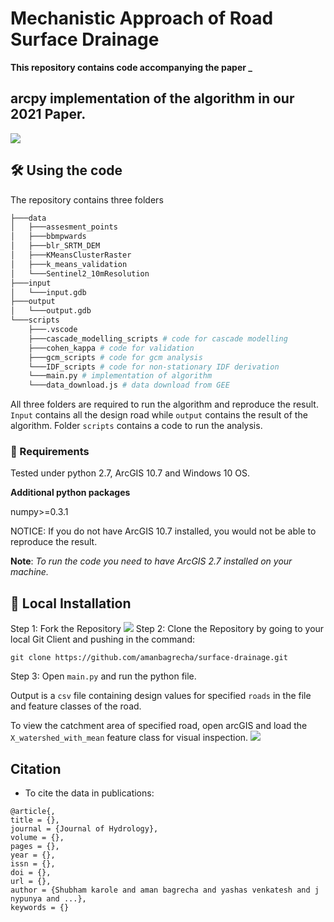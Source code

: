 # Mechanistic Approach of Road Surface Drainage

**This repository contains code accompanying the paper _**

## arcpy implementation of the algorithm in our 2021 Paper.
![](https://lucid.app/publicSegments/view/b117258b-7175-47fb-9b38-477c2c8ed660/image.png)
## 🛠️ Using the code

The repository contains three folders
```sh
├───data
│   ├───assesment_points
│   ├───bbmpwards
│   ├───blr_SRTM_DEM
│   ├───KMeansClusterRaster
│   ├───k_means_validation
│   └───Sentinel2_10mResolution
├───input
│   └───input.gdb
├───output
│   └───output.gdb 
└───scripts
    ├───.vscode
    ├───cascade_modelling_scripts # code for cascade modelling
    ├───cohen_kappa # code for validation
    ├───gcm_scripts # code for gcm analysis
    └───IDF_scripts # code for non-stationary IDF derivation
    └───main.py # implementation of algorithm
    └───data_download.js # data download from GEE
```
All three folders are required to run the algorithm and reproduce the result. `Input` contains all the design road while `output` contains the result of the algorithm. Folder `scripts` contains a code to run the analysis. 

### 🏁 Requirements
Tested under python 2.7, ArcGIS 10.7 and Windows 10 OS.

**Additional python packages**

numpy>=0.3.1

NOTICE: If you do not have ArcGIS 10.7 installed, you would not be able to reproduce the result.

**Note**: *To run the code you need to have ArcGIS 2.7 installed on your machine.*

## 🔀 Local Installation
Step 1: Fork the Repository
![](https://docs.github.com/assets/images/help/repository/fork_button.jpg)
Step 2: Clone the Repository by going to your local Git Client and pushing in the command:
```
git clone https://github.com/amanbagrecha/surface-drainage.git
```
Step 3: Open `main.py` and run the python file.

Output is a `csv` file containing design values for specified `roads` in the file and feature classes of the road.


To view the catchment area of specified road, open arcGIS and load the `X_watershed_with_mean` feature class for visual inspection.
![](https://i.imgur.com/Pssu53B.png)

## Citation
- To cite the data in publications:
```
@article{,
title = {},
journal = {Journal of Hydrology},
volume = {},
pages = {},
year = {},
issn = {},
doi = {},
url = {},
author = {Shubham karole and aman bagrecha and yashas venkatesh and j nypunya and ...},
keywords = {}
```